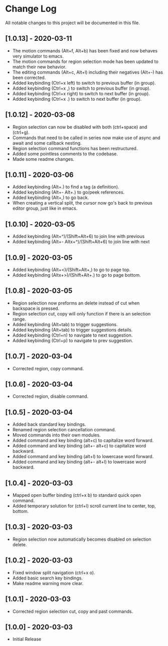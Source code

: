 # Change Log

All notable changes to this project will be documented in this file.

## [1.0.13] - 2020-03-11
- The motion commands (Alt+f, Alt+b) has been fixed and now behaves very simulator to emacs.
- The motion commands for region selection mode has been updated to match their new behavior.
- The editing commands (Alt+c, Alt+l) including their negatives (Alt+-) has been corrected.
- Added keybinding (Ctrl+x left) to switch to previous buffer (in group).
- Added keybinding (Ctrl+x ,) to switch to previous buffer (in group).
- Added keybinding (Ctrl+x right) to switch to next buffer (in group).
- Added keybinding (Ctrl+x .) to switch to next buffer (in group).

## [1.0.12] - 2020-03-08
- Region selection can now be disabled with both (ctrl+space) and (ctrl+g).
- Commands that need to be called in series now make use of async and await and some callback nesting.
- Region selection command functions has been restructured.
- Added some pointless comments to the codebase.
- Made some readme changes.

## [1.0.11] - 2020-03-06
- Added keybinding (Alt+.) to find a tag (a definition).
- Added keybinding (Alt+- Alt+.) to go/peek references.
- Added keybinding (Alt+,) to go back.
- When creating a vertical split, the cursor now go's back to previous editor group, just like in emacs.

## [1.0.10] - 2020-03-05
- Added keybinding (Alt+^)/(Shift+Alt+6) to join line with previous
- Added keybinding (Alt+- Altx+^)/(Shift+Alt+6) to join line with next

## [1.0.9] - 2020-03-05
- Added keybinding (Alt+<)/(Shift+Alt+,) to go to page top.
- Added keybinding (Altx+>)/(Shift+Alt+.) to go to page bottom.

## [1.0.8] - 2020-03-05
- Region selection now preforms an delete instead of cut when backspace is pressed.
- Region selection cut, copy will only function if there is an selection range.
- Added keybinding (Alt+tab) to trigger suggestions.
- Added keybinding (Alt+tab) to trigger suggestions details.
- Added keybinding (Ctrl+n) to navigate to next suggestion.
- Added keybinding (Ctrl+p) to navigate to prev suggestion.

## [1.0.7] - 2020-03-04
- Corrected region, copy command.

## [1.0.6] - 2020-03-04
- Corrected region, disable command.

## [1.0.5] - 2020-03-04
- Added back standard key bindings.
- Renamed region selection cancellation command.
- Moved commands into their own modules.
- Added command and key binding (alt+c) to capitalize word forward.
- Added command and key binding (alt+- alt+c) to capitalize word backward.
- Added command and key binding (alt+l) to lowercase word forward.
- Added command and key binding (alt+- alt+l) to lowercase word backward.

## [1.0.4] - 2020-03-03
- Mapped open buffer binding (ctrl+x b) to standard quick open command.
- Added temporary solution for (ctrl+l) scroll current line to center, top, bottom.

## [1.0.3] - 2020-03-03
- Region selection now automatically becomes disabled on selection delete.

## [1.0.2] - 2020-03-03
- Fixed window split navigation (ctrl+x o).
- Added basic search key bindings.
- Make readme warning more clear.

## [1.0.1] - 2020-03-03
- Corrected region selection cut, copy and past commands.

## [1.0.0] - 2020-03-03
- Initial Release
